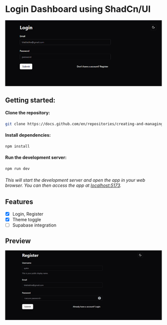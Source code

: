 # Login Dashboard using ShadCn/UI

![Login](gitimages/login.png)

## Getting started:

#### Clone the repository:
```Bash
git clone https://docs.github.com/en/repositories/creating-and-managing-repositories/quickstart-for-repositories
```

#### Install dependencies:
```Bash
npm install
```

#### Run the development server:
```Bash
npm run dev
```

###### This will start the development server and open the app in your web browser. You can then access the app at [localhost:5173](http://localhost:5173/).


## Features
- [x] Login, Register
- [x] Theme toggle
- [ ] Supabase integration

## Preview
![Register](gitimages/register.png)